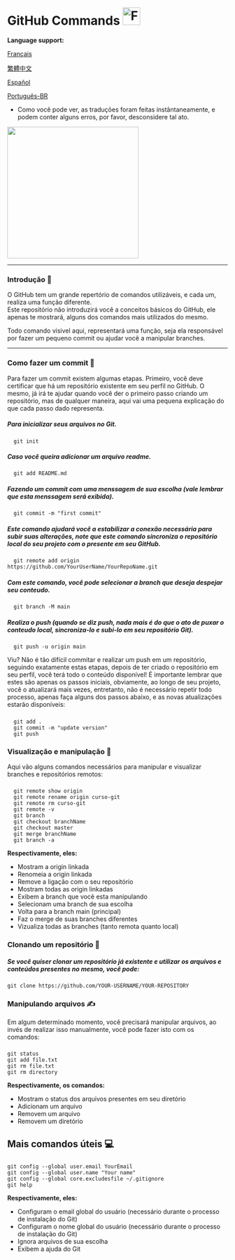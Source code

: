 # GitHub Commands <img src="https://user-images.githubusercontent.com/74038190/216122041-518ac897-8d92-4c6b-9b3f-ca01dcaf38ee.png" alt="Fire" width="40" />

**Language support:**

<p>
    <a href="/GitDocs/readme_fr.md">Français </a>
<p/> 
<p>
    <a href="/GitDocs/readme_ch.md">繁體中文</a>
<p/> 
<p>
    <a href="/GitDocs/readme_es.md">Español</a>
<p/>
<p>
    <a href="/GitDocs/readme_pt-br.md">Português-BR</a>
<p/>

* Como você pode ver, as traduções foram feitas instântaneamente, e podem conter alguns erros, por favor, desconsidere tal ato.
  
<img src="https://github.com/Anmol-Baranwal/Cool-GIFs-For-GitHub/assets/74038190/9db4b864-a764-468f-9052-7bfa1bfe9a74" width="300">

---

### Introdução 👶

O GitHub tem um grande repertório de comandos utilizáveis, e cada um, realiza uma função diferente. <br />
Este repositório não introduzirá você a conceitos básicos do GitHub, ele apenas te mostrará, alguns dos comandos mais utilizados do mesmo.

Todo comando visivel aqui, representará uma função, seja ela responsável por fazer um pequeno commit ou ajudar você a manipular branches.

---

### Como fazer um commit 🐤

Para fazer um commit existem algumas etapas. Primeiro, você deve certificar que há um repositório existente em seu perfil no GitHub.
O mesmo, já irá te ajudar quando você der o primeiro passo criando um repositório, mas de qualquer maneira, aqui vai uma pequena explicação do que cada passo dado representa.

##### Para inicializar seus arquivos no Git.
      git init
      
##### Caso você queira adicionar um arquivo readme.
      git add README.md

##### Fazendo um commit com uma menssagem de sua escolha (vale lembrar que esta menssagem será exibida).
      git commit -m "first commit"

##### Este comando ajudará você a estabilizar a conexão necessária para subir suas alterações, note que este comando sincroniza o repositório local do seu projeto com o presente em seu GitHub.
      git remote add origin https://github.com/YourUserName/YourRepoName.git

##### Com este comando, você pode selecionar a branch que deseja despejar seu conteudo.
      git branch -M main

##### Realiza o push (quando se diz _push_, nada mais é do que o ato de puxar o conteudo local, sincroniza-lo e subi-lo em seu repositório Git).
      git push -u origin main

Viu? Não é tão difícil commitar e realizar um push em um repositório, seguindo exatamente estas etapas, depois de ter criado o repositório em seu perfil, você terá todo o conteúdo disponível!
É importante lembrar que estes são apenas os passos iniciais, obviamente, ao longo de seu projeto, você o atualizará mais vezes, entretanto, não é necessário repetir todo processo, apenas faça alguns dos passos abaixo, e as novas atualizações estarão disponíveis:

##### 
      git add . 
      git commit -m "update version"
      git push


### Visualização e manipulação 🙌

Aqui vão alguns comandos necessários para manipular e visualizar branches e repositórios remotos:

##### 
      git remote show origin
      git remote rename origin curso-git
      git remote rm curso-git
      git remote -v
      git branch
      git checkout branchName
      git checkout master
      git merge branchName
      git branch -a

**Respectivamente, eles:**

* Mostram a origin linkada
* Renomeia a origin linkada
* Remove a ligação com o seu repositório
* Mostram todas as origin linkadas
* Exibem a branch que você esta manipulando
* Selecionam uma branch de sua escolha
* Volta para a branch main (principal)
* Faz o merge de suas branches diferentes
* Vizualiza todas as branches (tanto remota quanto local)


### Clonando um repositório 👷

##### Se você quiser clonar um repositório já existente e utilizar os arquivos e conteúdos presentes no mesmo, você pode:
    git clone https://github.com/YOUR-USERNAME/YOUR-REPOSITORY


### Manipulando arquivos ✍️

Em algum determinado momento, você precisará manipular arquivos, ao invés de realizar isso manualmente, você pode fazer isto com os comandos:

#####
    git status
    git add file.txt
    git rm file.txt
    git rm directory 

**Respectivamente, os comandos:**

* Mostram o status dos arquivos presentes em seu diretório
* Adicionam um arquivo
* Removem um arquivo
* Removem um diretório


## Mais comandos úteis 💻

#####
    git config --global user.email YourEmail
    git config --global user.name "Your name"
    git config --global core.excludesfile ~/.gitignore
    git help

**Respectivamente, eles:**

* Configuram o email global do usuário (necessário durante o processo de instalação do Git)
* Configuram o nome global do usuário (necessário durante o processo de instalação do Git)
* Ignora arquivos de sua escolha
* Exibem a ajuda do Git
